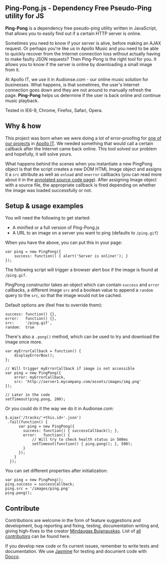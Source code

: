 Ping-Pong.js - Dependency Free Pseudo-Ping utility for JS
---------------------------------------------------------

**Ping-Pong** is a dependency free pseudo-ping utility written in JavaScript, that allows you to easily find out if a certain HTTP server is online.

Sometimes you need to know if your server is alive, before making an AJAX request. Or perhaps you're like us in Apollo Music and you need to be able to quickly recover from the Internet connection loss without actually having to make faulty JSON requests? Then Ping-Pong is the right tool for you. It allows you to know if the server is online by downloading a small image from it.

At Apollo IT, we use it in Audionse.com - our online music solution for businesses. What happens, is that sometimes, the user's Internet connection goes down and they are not around to manually refresh the page. **Ping-Pong** helps us determine if the user is back online and continue music playback.

Tested in IE6-9, Chrome, Firefox, Safari, Opera.



Why & how
---------

This project was born when we were doing a lot of error-proofing for [one of our projects](http://www.audionse.com/) in [Apollo IT](http://www.apollodev.it/). We needed something that would call a certain callback after the Internet came back online. This tool solved our problem and hopefully, it will solve yours.

What happens behind the scenes when you instantiate a new PingPong object is that the script creates a new DOM HTML Image object and assigns it a `src` attribute as well as `onload` and `onerror` callbacks (you can read more about it in the [annotated source code page](http://rkrv.github.com/pingpong/)). After assigning Image object with a source file, the appropriate callback is fired depending on whether the image was loaded successfully or not.



Setup & usage examples
----------------------

You will need the following to get started:

* A minified or a full version of Ping-Pong.js
* A URL to an image on a server you want to ping (defaults to `/ping.gif`)

When you have the above, you can put this in your page:

	var ping = new PingPong({
		success: function() { alert('Server is online!'); }
	});

The following script will trigger a browser alert box if the image is found at `/ping.gif`.

PingPong constructor takes an object which can contain `success` and `error` callbacks, a different image `src` and a boolean value to append a `random` query to the `src`, so that the image would not be cached.

Default options are (feel free to override them):

	success: function() {},
	error:   function() {},
	src:     '/ping.gif',
	random:  true

There's also a `.pong()` method, which can be used to try and download the image once more.
	
	var myErrorCallback = function() {
		displayErrorBox();
	};
	
	// Will trigger myErrorCallback if image is not accessible
	var ping = new PingPong({
		error: myErrorCallback,
		src: 'http://server1.mycompany.com/assets/images/img.png'
	});
	
	// Later in the code
	setTimeout(ping.pong, 200);

Or you could do it the way we do it in Audionse.com:

	$.ajax('/tracks/'+this.id+'.json')
	 .fail(function() {
          var ping = new PingPong({
            success: function() { successCallback(); },
            error:   function() {
            	// Will try to check health status in 500ms
            	setTimeout(function() { ping.pong(); }, 500);
            }
          });
        }
      });

You can set different properties after initialization:

	var ping = new PingPong();
	ping.success = successCallback;
	ping.src = '/images/ping.png'
	ping.pong();



Contribute
----------

Contributions are welcome in the form of feature suggestions and development, bug reporting and fixing, testing, documentation writing and, giving high-fives to the creator [Mindaugas Bujanauskas](http://www.twitter.com/rkrv). List of [all contributors](https://github.com/rkrv/pingpong/contributors) can be found here.

If you develop new code or fix current issues, remember to write tests and documentation. We use [Jasmine](http://pivotal.github.com/jasmine/) for testing and document code with [Docco](http://jashkenas.github.com/docco/).
